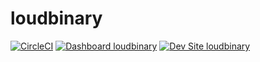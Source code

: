 # loudbinary

[![CircleCI](https://circleci.com/gh/loudbinary/loudbinary.svg?style=shield)](https://circleci.com/gh/loudbinary/loudbinary)
[![Dashboard loudbinary](https://img.shields.io/badge/dashboard-loudbinary-yellow.svg)](https://dashboard.pantheon.io/sites/c2db913b-5c7f-417a-9709-aab62193ed5d#dev/code)
[![Dev Site loudbinary](https://img.shields.io/badge/site-loudbinary-blue.svg)](http://dev-loudbinary.pantheonsite.io/)